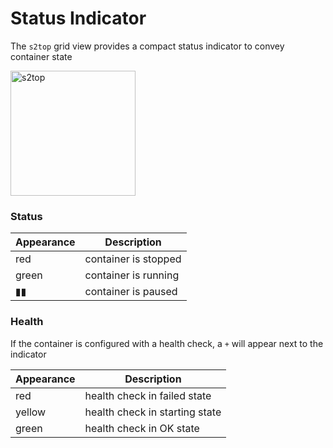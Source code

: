 # Status Indicator

The `s2top` grid view provides a compact status indicator to convey container state

<img width="200px" src="img/status.png" alt="s2top"/>

### Status

<span align="center">

Appearance | Description
--- | ---
red | container is stopped
green | container is running
▮▮ | container is paused

</span>

### Health
If the container is configured with a health check, a `+` will appear next to the indicator

<span align="center">

Appearance | Description
--- | ---
red | health check in failed state
yellow | health check in starting state
green | health check in OK state

</span>
